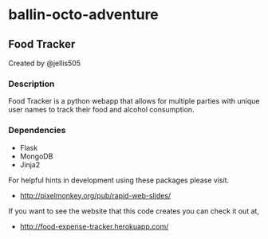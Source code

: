 ballin-octo-adventure
=====================

## Food Tracker ##
Created by @jellis505

### Description ###
Food Tracker is a python webapp that allows for multiple parties with unique user names to track their food and alcohol consumption.

### Dependencies ###
* Flask
* MongoDB
* Jinja2

For helpful hints in development using these packages please visit. 

* http://pixelmonkey.org/pub/rapid-web-slides/

If you want to see the website that this code creates you can check it out at,

* http://food-expense-tracker.herokuapp.com/

